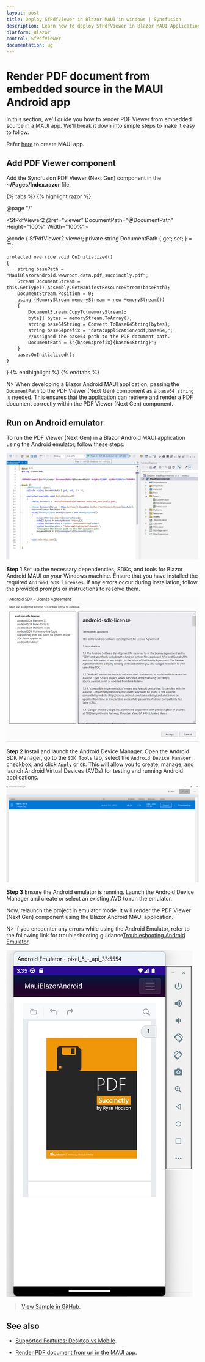```yaml
---
layout: post
title: Deploy SfPdfViewer in Blazor MAUI in windows | Syncfusion
description: Learn how to deploy SfPdfViewer in Blazor MAUI Application on Windows in Syncfusion Blazor SfPdfViewer component and much more details.
platform: Blazor
control: SfPdfViewer
documentation: ug
---
```


# Render PDF document from embedded source in the MAUI Android app 

In this section, we'll guide you how to render PDF Viewer from embedded source in a MAUI app. We'll break it down into simple steps to make it easy to follow.

Refer [here](https://blazor.syncfusion.com/documentation/pdfviewer-2/getting-started/deploy-maui-windows) to create MAUI app.

## Add PDF Viewer component

Add the Syncfusion PDF Viewer (Next Gen) component in the **~/Pages/Index.razor** file.

{% tabs %}
{% highlight razor %}

@page "/"

<SfPdfViewer2 @ref="viewer" DocumentPath="@DocumentPath" Height="100%" Width="100%"></SfPdfViewer2>

@code {
    SfPdfViewer2 viewer;
    private string DocumentPath { get; set; } = "";

    protected override void OnInitialized()
    {
        string basePath = "MauiBlazorAndroid.wwwroot.data.pdf_succinctly.pdf";
        Stream DocumentStream = this.GetType().Assembly.GetManifestResourceStream(basePath);
        DocumentStream.Position = 0;
        using (MemoryStream memoryStream = new MemoryStream())
        {
            DocumentStream.CopyTo(memoryStream);
            byte[] bytes = memoryStream.ToArray();
            string base64String = Convert.ToBase64String(bytes);
            string base64prefix = "data:application/pdf;base64,";
            //Assigned the base64 path to the PDF document path.
            DocumentPath = $"{base64prefix}{base64String}";
        }
        base.OnInitialized();
    }
}
{% endhighlight %}
{% endtabs %}

N> When developing a Blazor Android MAUI application, passing the `DocumentPath` to the PDF Viewer (Next Gen) component as a `base64 string` is needed. This ensures that the application can retrieve and render a PDF document correctly within the PDF Viewer (Next Gen) component.

## Run on Android emulator

To run the PDF Viewer (Next Gen) in a Blazor Android MAUI application using the Android emulator, follow these steps:

![Run Windows machine](../getting-started/GettingStarted_images/emulator_maui.png)

**Step 1** Set up the necessary dependencies, SDKs, and tools for Blazor Android MAUI on your Windows machine. Ensure that you have installed the required `Android SDK licenses`. If any errors occur during installation, follow the provided prompts or instructions to resolve them.

![android-sdk-liscence](../getting-started/GettingStarted_images/android-sdk-liscence_maui.png)

**Step 2** Install and launch the Android Device Manager. Open the Android SDK Manager, go to the `SDK Tools` tab, select the `Android Device Manager` checkbox, and click `Apply` or `OK`. This will allow you to create, manage, and launch Android Virtual Devices (AVDs) for testing and running Android applications.

![picxel emulator](../getting-started/GettingStarted_images/pixcel-emulator_maui.png)

**Step 3** Ensure the Android emulator is running. Launch the Android Device Manager and create or select an existing AVD to run the emulator.

Now, relaunch the project in emulator mode. It will render the PDF Viewer (Next Gen) component using the Blazor Android MAUI application.

N> If you encounter any errors while using the Android Emulator, refer to the following link for troubleshooting guidance[Troubleshooting Android Emulator](https://learn.microsoft.com/en-us/dotnet/maui/android/emulator/troubleshooting).

![Blazor SfPdfViewer Component](../getting-started/GettingStarted_images/emulator.png)

>[View Sample in GitHub](https://github.com/SyncfusionExamples/blazor-pdf-viewer-examples/tree/master/Server%20Deployment/Maui/MauiBlazorAndroid%20-%20SfPdfViewer).

## See also

* [Supported Features: Desktop vs Mobile](https://blazor.syncfusion.com/documentation/pdfviewer-2/getting-started/features#supported-features-desktop-vs-mobile).

* [Render PDF document from url in the MAUI app](https://blazor.syncfusion.com/documentation/pdfviewer-2/getting-started/deploy-maui-windows).